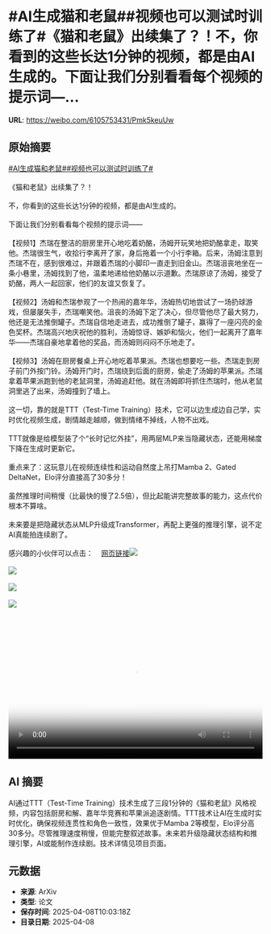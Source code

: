 # #AI生成猫和老鼠##视频也可以测试时训练了#《猫和老鼠》出续集了？！不，你看到的这些长达1分钟的视频，都是由AI生成的。下面让我们分别看看每个视频的提示词—...

**URL**: https://weibo.com/6105753431/Pmk5keuUw

## 原始摘要

<a href="https://m.weibo.cn/search?containerid=231522type%3D1%26t%3D10%26q%3D%23AI%E7%94%9F%E6%88%90%E7%8C%AB%E5%92%8C%E8%80%81%E9%BC%A0%23&amp;extparam=%23AI%E7%94%9F%E6%88%90%E7%8C%AB%E5%92%8C%E8%80%81%E9%BC%A0%23" data-hide=""><span class="surl-text">#AI生成猫和老鼠#</span></a><a href="https://m.weibo.cn/search?containerid=231522type%3D1%26t%3D10%26q%3D%23%E8%A7%86%E9%A2%91%E4%B9%9F%E5%8F%AF%E4%BB%A5%E6%B5%8B%E8%AF%95%E6%97%B6%E8%AE%AD%E7%BB%83%E4%BA%86%23&amp;extparam=%23%E8%A7%86%E9%A2%91%E4%B9%9F%E5%8F%AF%E4%BB%A5%E6%B5%8B%E8%AF%95%E6%97%B6%E8%AE%AD%E7%BB%83%E4%BA%86%23" data-hide=""><span class="surl-text">#视频也可以测试时训练了#</span></a><br><br>《猫和老鼠》出续集了？！<br><br>不，你看到的这些长达1分钟的视频，都是由AI生成的。<br><br>下面让我们分别看看每个视频的提示词——<br><br>【视频1】杰瑞在整洁的厨房里开心地吃着奶酪，汤姆开玩笑地把奶酪拿走，取笑他。杰瑞很生气，收拾行李离开了家，身后拖着一个小行李箱。后来，汤姆注意到杰瑞不在，感到很难过，并跟着杰瑞的小脚印一直走到旧金山。杰瑞沮丧地坐在一条小巷里，汤姆找到了他，温柔地递给他奶酪以示道歉。杰瑞原谅了汤姆，接受了奶酪，两人一起回家，他们的友谊又恢复了。<br><br>【视频2】汤姆和杰瑞参观了一个热闹的嘉年华，汤姆热切地尝试了一场扔球游戏，但屡屡失手，杰瑞嘲笑他。沮丧的汤姆下定了决心，但尽管他尽了最大努力，他还是无法推倒罐子。杰瑞自信地走进去，成功推倒了罐子，赢得了一座闪亮的金色奖杯。杰瑞高兴地庆祝他的胜利，汤姆惊讶、嫉妒和恼火，他们一起离开了嘉年华——杰瑞自豪地拿着他的奖品，而汤姆则闷闷不乐地走了。<br><br>【视频3】汤姆在厨房餐桌上开心地吃着苹果派。杰瑞也想要吃一些。杰瑞走到房子前门外按门铃。汤姆开门时，杰瑞绕到后面的厨房，偷走了汤姆的苹果派。杰瑞拿着苹果派跑到他的老鼠洞里，汤姆追赶他。就在汤姆即将抓住杰瑞时，他从老鼠洞里逃了出来，汤姆撞到了墙上。<br><br>这一切，靠的就是TTT（Test-Time Training）技术，它可以边生成边自己学，实时优化视频生成，剧情越走越顺，做到情绪不掉线，人物不出戏。<br><br>TTT就像是给模型装了个“长时记忆外挂”，用两层MLP来当隐藏状态，还能用梯度下降在生成时更新它。<br><br>重点来了：这玩意儿在视频连续性和运动自然度上吊打Mamba 2、Gated DeltaNet，Elo评分直接高了30多分！<br>  <br>虽然推理时间稍慢（比最快的慢了2.5倍），但比起能讲完整故事的能力，这点代价根本不算啥。<br><br>未来要是把隐藏状态从MLP升级成Transformer，再配上更强的推理引擎，说不定AI真能拍连续剧了。<br><br>感兴趣的小伙伴可以点击：<a href="https://weibo.cn/sinaurl?u=https%3A%2F%2Ftest-time-training.github.io%2Fvideo-dit%2F" data-hide=""><span class="url-icon"><img style="width: 1rem;height: 1rem" src="https://h5.sinaimg.cn/upload/2015/09/25/3/timeline_card_small_web_default.png" referrerpolicy="no-referrer"></span><span class="surl-text">网页链接</span></a><img style="" src="https://tvax2.sinaimg.cn/large/006Fd7o3ly1i09hwkmeacj30k00dcmxi.jpg" referrerpolicy="no-referrer"><br><br><img style="" src="https://tvax2.sinaimg.cn/large/006Fd7o3ly1i09hwpcofdj30k00dcmxq.jpg" referrerpolicy="no-referrer"><br><br><img style="" src="https://tvax3.sinaimg.cn/large/006Fd7o3ly1i09hwm5357j30k00dcwew.jpg" referrerpolicy="no-referrer"><br><br><img style="" src="https://tvax1.sinaimg.cn/large/006Fd7o3ly1i09hwsyhojj31rd0u00v1.jpg" referrerpolicy="no-referrer"><br><br><br clear="both"><div style="clear: both"></div><video controls="controls" poster="https://tvax3.sinaimg.cn/orj480/006Fd7o3ly1i09hwkoi50j30k00dcmxi.jpg" style="width: 100%"><source src="https://f.video.weibocdn.com/o0/CQA0i8bxlx08njsHz3ZK010412007pLx0E010.mp4?label=mp4_hd&amp;template=720x480.25.0&amp;ori=0&amp;ps=1CwnkDw1GXwCQx&amp;Expires=1744110146&amp;ssig=cwIN6sw0t7&amp;KID=unistore,video"><source src="https://f.video.weibocdn.com/o0/w9sVbiWFlx08njsHoKw8010412004WT50E010.mp4?label=mp4_ld&amp;template=540x360.25.0&amp;ori=0&amp;ps=1CwnkDw1GXwCQx&amp;Expires=1744110146&amp;ssig=kjjN9LyvEA&amp;KID=unistore,video"><p>视频无法显示，请前往<a href="https://video.weibo.com/show?fid=1034%3A5153199141617667" target="_blank" rel="noopener noreferrer">微博视频</a>观看。</p></video>

## AI 摘要

AI通过TTT（Test-Time Training）技术生成了三段1分钟的《猫和老鼠》风格视频，内容包括厨房和解、嘉年华竞赛和苹果派追逐剧情。TTT技术让AI在生成时实时优化，确保视频连贯性和角色一致性，效果优于Mamba 2等模型，Elo评分高30多分。尽管推理速度稍慢，但能完整叙述故事。未来若升级隐藏状态结构和推理引擎，AI或能制作连续剧。技术详情见项目页面。

## 元数据

- **来源**: ArXiv
- **类型**: 论文
- **保存时间**: 2025-04-08T10:03:18Z
- **目录日期**: 2025-04-08
